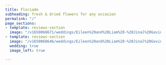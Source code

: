 ```yaml
---
title: Floriade
subheading: fresh & dried flowers for any occasion
permalink: "/"
page_sections:
- template: reviews-section
  image: "/v1650068671/weddings/Eileen%20and%20Liam%20-%20Jinal%20Govind%20Photography/a1mkzuuymrhphw0vvshr.jpg"
- template: reviews-section
  image: "/v1650068646/weddings/Eileen%20and%20Liam%20-%20Jinal%20Govind%20Photography/qt3rycdpdlwjitofgebo.jpg"
  wedding: true
  image_left: true

---
```

